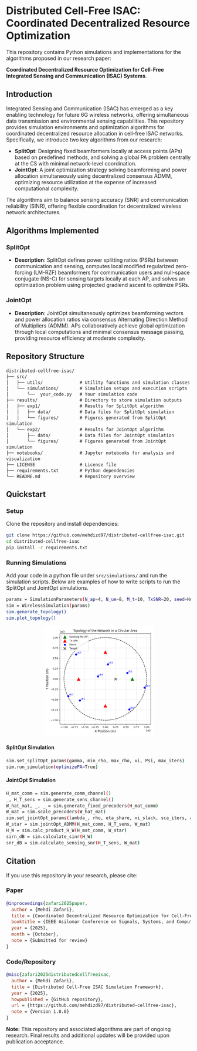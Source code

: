 # Distributed Cell-Free ISAC: Coordinated Decentralized Resource Optimization

This repository contains Python simulations and implementations for the algorithms proposed in our research paper:

**Coordinated Decentralized Resource Optimization for Cell-Free Integrated Sensing and Communication (ISAC) Systems**.

## Introduction

Integrated Sensing and Communication (ISAC) has emerged as a key enabling technology for future 6G wireless networks, offering simultaneous data transmission and environmental sensing capabilities.
This repository provides simulation environments and optimization algorithms for coordinated decentralized resource allocation in cell-free ISAC networks.
Specifically, we introduce two key algorithms from our research:

- **SplitOpt**: Designing fixed beamformers locally at access points (APs) based on predefined methods, and solving a global PA problem centrally at the CS with minimal network-level coordination.
- **JointOpt**: A joint optimization strategy solving beamforming and power allocation simultaneously using decentralized consensus ADMM, optimizing resource utilization at the expense of increased computational complexity.

The algorithms aim to balance sensing accuracy (SNR) and communication reliability (SINR), offering flexible coordination for decentralized wireless network architectures.

## Algorithms Implemented

### SplitOpt

- **Description**: SplitOpt defines power splitting ratios (PSRs) between communication and sensing, computes local modified regularized zero-forcing (LM-RZF) beamformers for communication users and null-space conjugate (NS-C) for sensing targets locally at each AP, and solves an optimization problem using projected gradiend ascent to optimize PSRs.
### JointOpt

- **Description**: JointOpt simultaneously optimizes beamforming vectors and power allocation ratios via consensus Alternating Direction Method of Multipliers (ADMM). APs collaboratively achieve global optimization through local computations and minimal consensus message passing, providing resource efficiency at moderate complexity.

## Repository Structure

```
distributed-cellfree-isac/
├── src/
│   ├── utils/              # Utility functions and simulation classes
│   └── simulations/        # Simulation setups and execution scripts
│       └──  your_code.py   # Your simulation code
├── results/                # Directory to store simulation outputs
│   ├── exp1/               # Results for SplitOpt algorithm
│   │   ├── data/           # Data files for SplitOpt simulation
│   │   └── figures/        # Figures generated from SplitOpt simulation
│   └── exp2/               # Results for JointOpt algorithm
│       ├── data/           # Data files for JointOpt simulation
│       └── figures/        # Figures generated from JointOpt simulation
├── notebooks/              # Jupyter notebooks for analysis and visualization
├── LICENSE                 # License file
├── requirements.txt        # Python dependencies
└── README.md               # Repository overview
```

## Quickstart

### Setup
Clone the repository and install dependencies:

```bash
git clone https://github.com/mehdizd97/distributed-cellfree-isac.git
cd distributed-cellfree-isac
pip install -r requirements.txt
```

### Running Simulations
Add your code in a python file under `src/simulations/` and run the simulation scripts.
Below are examples of how to write scripts to run the SplitOpt and JointOpt simulations.

```bash
params = SimulationParameters(N_ap=4, N_ue=8, M_t=10, TxSNR=20, seed=None)
sim = WirelessSimulation(params)
sim.generate_topology()
sim.plot_topology()
```

[//]: # (![System Model]&#40;results/exp1/figures/exp1_topology.png&#41;)
<p align="center">
  <img src="results/exp1/figures/exp1_topology.png" alt="Topology" width="300"/>
</p>

#### SplitOpt Simulation
```bash
sim.set_splitOpt_params(gamma, min_rho, max_rho, xi, Psi, max_iters)
sim.run_simulation(optimizePA=True)
```

#### JointOpt Simulation
```bash
H_mat_comm = sim.generate_comm_channel()
_, H_T_sens = sim.generate_sens_channel()
W_hat_mat, _, _ = sim.generate_fixed_precoders(H_mat_comm)
W_mat = sim.scale_precoders(W_hat_mat)
sim.set_jointOpt_params(lambda_, rho, eta_share, xi_slack, sca_iters, admm_iters)
W_star = sim.jointOpt_ADMM(H_mat_comm, H_T_sens, W_mat)
H_W = sim.calc_product_H_W(H_mat_comm, W_star)
sirn_dB = sim.calculate_sinr(H_W)
snr_dB = sim.calculate_sensing_snr(H_T_sens, W_mat)
```

[//]: # (**Parameters:**)

[//]: # (- `--num_aps`: Number of Access Points in the simulation.)

## Citation

If you use this repository in your research, please cite:

### Paper
```bibtex
@inproceedings{zafari2025paper,
  author = {Mehdi Zafari},
  title = {Coordinated Decentralized Resource Optimization for Cell-Free ISAC Systems},
  booktitle = {IEEE Asilomar Conference on Signals, Systems, and Computers},
  year = {2025},
  month = {October},
  note = {Submitted for review}
}
```

### Code/Repository
```bibtex
@misc{zafari2025distributedcellfreeisac,
  author = {Mehdi Zafari},
  title = {Distributed Cell-Free ISAC Simulation Framework},
  year = {2025},
  howpublished = {GitHub repository},
  url = {https://github.com/mehdizd97/distributed-cellfree-isac},
  note = {Version 1.0.0}
}
```

**Note:** This repository and associated algorithms are part of ongoing research. Final results and additional updates will be provided upon publication acceptance.

